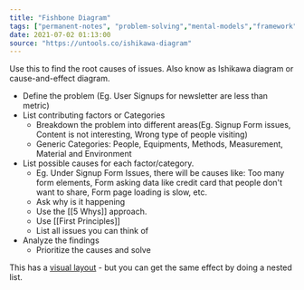 ```yaml
---
title: "Fishbone Diagram"
tags: ["permanent-notes", "problem-solving","mental-models","framework" ]
date: 2021-07-02 01:13:00
source: "https://untools.co/ishikawa-diagram"
---
```


Use this to find the root causes of issues. Also know as Ishikawa diagram or cause-and-effect diagram.

- Define the problem (Eg. User Signups for newsletter are less than metric)
- List contributing factors or Categories
	- Breakdown the problem into different areas(Eg. Signup Form issues, Content is not interesting, Wrong type of people visiting)
	- Generic Categories: People, Equipments, Methods, Measurement, Material and Environment
- List possible causes for each factor/category.
	- Eg. Under Signup Form Issues, there will be causes like: Too many form elements, Form asking data like credit card that people don't want to share, Form page loading is slow, etc.
	- Ask why is it happening
	- Use the [[5 Whys]] approach.
	- Use [[First Principles]]
	- List all issues you can think of
- Analyze the findings
	- Prioritize the causes and solve

This has a [visual layout](https://assets-us-01.kc-usercontent.com/c6e42f10-0ed4-0062-585c-b740aa1ad46c/bd0d74a8-96a5-42f5-89ee-c425149d2c57/Ishikawa%20diagram%20example.png) - but you can get the same effect by doing a nested list.